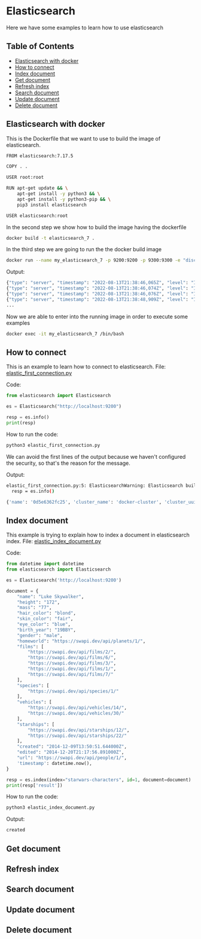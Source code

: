 # Elasticsearch
Here we have some examples to learn how to use elasticsearch

## Table of Contents
* [Elasticsearch with docker](#elasticsearch-with-docker)
* [How to connect](#how-to-connect)
* [Index document](#index-document)
* [Get document](#get-document)
* [Refresh index](#refresh-index)
* [Search document](#search-document)
* [Update document](#update-document)
* [Delete document](#delete-document) 

## Elasticsearch with docker
This is the Dockerfile that we want to use to build the image of elasticsearch.
```sh
FROM elasticsearch:7.17.5

COPY . .

USER root:root

RUN apt-get update && \
    apt-get install -y python3 && \
    apt-get install -y python3-pip && \
    pip3 install elasticsearch

USER elasticsearch:root
```

In the second step we show how to build the image having the dockerfile
```sh
docker build -t elasticsearch_7 .
```

In the third step we are going to run the the docker build image
```sh
docker run --name my_elasticsearch_7 -p 9200:9200 -p 9300:9300 -e "discovery.type=single-node" elasticsearch_7
```

Output:
```sh
{"type": "server", "timestamp": "2022-08-13T21:38:46,065Z", "level": "INFO", "component": "o.e.n.Node", "cluster.name": "docker-cluster", "node.name": "0d5e6362fc25", "message": "version[7.17.5], pid[8], build[default/docker/8d61b4f7ddf931f219e3745f295ed2bbc50c8e84/2022-06-23T21:57:28.736740635Z], OS[Linux/5.10.47-linuxkit/amd64], JVM[Oracle Corporation/OpenJDK 64-Bit Server VM/18.0.1.1/18.0.1.1+2-6]" }
{"type": "server", "timestamp": "2022-08-13T21:38:46,074Z", "level": "INFO", "component": "o.e.n.Node", "cluster.name": "docker-cluster", "node.name": "0d5e6362fc25", "message": "JVM home [/usr/share/elasticsearch/jdk], using bundled JDK [true]" }
{"type": "server", "timestamp": "2022-08-13T21:38:46,076Z", "level": "INFO", "component": "o.e.n.Node", "cluster.name": "docker-cluster", "node.name": "0d5e6362fc25", "message": "JVM arguments [-Xshare:auto, -Des.networkaddress.cache.ttl=60, -Des.networkaddress.cache.negative.ttl=10, -XX:+AlwaysPreTouch, -Xss1m, -Djava.awt.headless=true, -Dfile.encoding=UTF-8, -Djna.nosys=true, -XX:-OmitStackTraceInFastThrow, -XX:+ShowCodeDetailsInExceptionMessages, -Dio.netty.noUnsafe=true, -Dio.netty.noKeySetOptimization=true, -Dio.netty.recycler.maxCapacityPerThread=0, -Dio.netty.allocator.numDirectArenas=0, -Dlog4j.shutdownHookEnabled=false, -Dlog4j2.disable.jmx=true, -Dlog4j2.formatMsgNoLookups=true, -Djava.locale.providers=SPI,COMPAT, --add-opens=java.base/java.io=ALL-UNNAMED, -Djava.security.manager=allow, -XX:+UseG1GC, -Djava.io.tmpdir=/tmp/elasticsearch-11754709223291658995, -XX:+HeapDumpOnOutOfMemoryError, -XX:+ExitOnOutOfMemoryError, -XX:HeapDumpPath=data, -XX:ErrorFile=logs/hs_err_pid%p.log, -Xlog:gc*,gc+age=trace,safepoint:file=logs/gc.log:utctime,pid,tags:filecount=32,filesize=64m, -Des.cgroups.hierarchy.override=/, -Xms992m, -Xmx992m, -XX:MaxDirectMemorySize=520093696, -XX:G1HeapRegionSize=4m, -XX:InitiatingHeapOccupancyPercent=30, -XX:G1ReservePercent=15, -Des.path.home=/usr/share/elasticsearch, -Des.path.conf=/usr/share/elasticsearch/config, -Des.distribution.flavor=default, -Des.distribution.type=docker, -Des.bundled_jdk=true]" }
{"type": "server", "timestamp": "2022-08-13T21:38:48,909Z", "level": "INFO", "component": "o.e.p.PluginsService", "cluster.name": "docker-cluster", "node.name": "0d5e6362fc25", "message": "loaded module [aggs-matrix-stats]" }
...
```

Now we are able to enter into the running image in order to execute some examples
```sh
docker exec -it my_elasticsearch_7 /bin/bash
```

## How to connect
This is an example to learn how to connect to elasticsearch.
File: [elastic_first_connection.py](elastic_first_connection.py)

Code:
```python
from elasticsearch import Elasticsearch

es = Elasticsearch("http://localhost:9200")

resp = es.info()
print(resp)
```

How to run the code:
```sh
python3 elastic_first_connection.py
```

We can avoid the first lines of the output because we haven't configured the security, so that's the reason for the message.

Output:
```sh
elastic_first_connection.py:5: ElasticsearchWarning: Elasticsearch built-in security features are not enabled. Without authentication, your cluster could be accessible to anyone. See https://www.elastic.co/guide/en/elasticsearch/reference/7.17/security-minimal-setup.html to enable security.
  resp = es.info()

{'name': '0d5e6362fc25', 'cluster_name': 'docker-cluster', 'cluster_uuid': '8zVf_MuGTLGbUyFQFjALYQ', 'version': {'number': '7.17.5', 'build_flavor': 'default', 'build_type': 'docker', 'build_hash': '8d61b4f7ddf931f219e3745f295ed2bbc50c8e84', 'build_date': '2022-06-23T21:57:28.736740635Z', 'build_snapshot': False, 'lucene_version': '8.11.1', 'minimum_wire_compatibility_version': '6.8.0', 'minimum_index_compatibility_version': '6.0.0-beta1'}, 'tagline': 'You Know, for Search'}
```

## Index document
This example is trying to explain how to index a document in elasticsearch index.
File: [elastic_index_document.py](elastic_index_document.py)

Code:
```python
from datetime import datetime
from elasticsearch import Elasticsearch

es = Elasticsearch('http://localhost:9200')

document = {
    "name": "Luke Skywalker",
    "height": "172",
    "mass": "77",
    "hair_color": "blond",
    "skin_color": "fair",
    "eye_color": "blue",
    "birth_year": "19BBY",
    "gender": "male",
    "homeworld": "https://swapi.dev/api/planets/1/",
    "films": [
        "https://swapi.dev/api/films/2/",
        "https://swapi.dev/api/films/6/",
        "https://swapi.dev/api/films/3/",
        "https://swapi.dev/api/films/1/",
        "https://swapi.dev/api/films/7/"
    ],
    "species": [
        "https://swapi.dev/api/species/1/"
    ],
    "vehicles": [
        "https://swapi.dev/api/vehicles/14/",
        "https://swapi.dev/api/vehicles/30/"
    ],
    "starships": [
        "https://swapi.dev/api/starships/12/",
        "https://swapi.dev/api/starships/22/"
    ],
    "created": "2014-12-09T13:50:51.644000Z",
    "edited": "2014-12-20T21:17:56.891000Z",
    "url": "https://swapi.dev/api/people/1/",
    'timestamp': datetime.now(),
}

resp = es.index(index="starwars-characters", id=1, document=document)
print(resp['result'])
```

How to run the code:
```sh
python3 elastic_index_document.py
```

Output:
```sh
created
```

## Get document

## Refresh index

## Search document

## Update document

## Delete document
